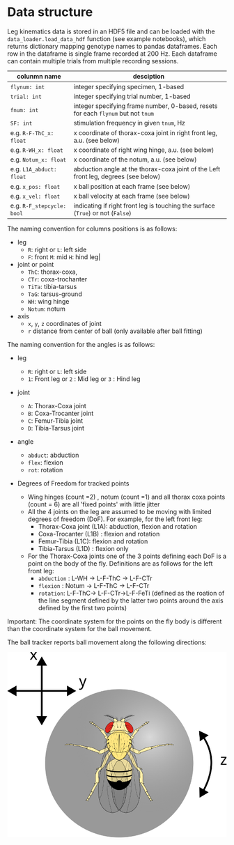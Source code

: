 # Data structure

Leg kinematics data is stored in an HDF5 file and can be loaded with the `data_loader.load_data_hdf` function (see example notebooks),
which returns dictionary mapping genotype names to pandas dataframes.
Each row in the dataframe is single frame recorded at 200 Hz.
Each dataframe can contain multiple trials from multiple recording sessions.

|colunmn name|desciption|
|---|---|
|`flynum: int`|integer specifying specimen, 1-based|
|`trial: int`|integer specifying trial number, 1-based|
|`fnum: int`|integer specifying frame number, 0-based, resets for each `flynum` but not `tnum` |
|`SF: int`|stimulation frequency in given `tnum`, Hz|
|e.g. `R-F-ThC_x: float`|x coordinate of thorax-coxa joint in right front leg, a.u. (see below)|
|e.g. `R-WH_x: float`|x coordinate of right wing hinge, a.u. (see below)|
|e.g. `Notum_x: float`|x coordinate of the notum, a.u. (see below)|
|e.g. `L1A_abduct: float` | abduction angle at the thorax-coxa joint of the Left front leg, degrees (see below) | 
|e.g. `x_pos: float` | x ball position at each frame (see below) | 
|e.g. `x_vel: float` | x ball velocity at each frame (see below) |
|e.g. `R-F_stepcycle: bool` | indicating if right front leg is touching the surface (`True`) or not (`False`)|

The naming convention for columns positions is as follows:
- leg
    - `R`: right or `L`: left side
    - `F`: front `M`: mid `H`: hind leg|
- joint or point
    - `ThC`: thorax-coxa,
    - `CTr`: coxa-trochanter
    - `TiTa`: tibia-tarsus
    - `TaG`: tarsus-ground
    - `WH`: wing hinge
    - `Notum`: notum
- axis 
    - `x`, `y`, `z` coordinates of joint
    - `r` distance from center of ball (only available after ball fitting)

The naming convention for the angles is as follows:
- leg
    - `R`: right or `L`: left side
    - `1`: Front leg or `2` : Mid  leg or `3` : Hind leg
- joint
    - `A`: Thorax-Coxa joint
    - `B`: Coxa-Trocanter joint
    - `C`: Femur-Tibia joint
    - `D`: Tibia-Tarsus joint
- angle
    - `abduct`: abduction
    - `flex`: flexion
    - `rot`: rotation

 - Degrees of Freedom for tracked points
    - Wing hinges (count =2) , notum (count =1)  and all thorax coxa points (count = 6) are all 'fixed points' with little jitter 
    - All the 4 joints on the leg are assumed to be moving with limited degrees of freedom (DoF). For example, for the left front leg:
        - Thorax-Coxa joint (L1A): abduction, flexion and rotation
        - Coxa-Trocanter (L1B) : flexion and rotation
        - Femur-Tibia (L1C): flexion and rotation
        - Tibia-Tarsus (L1D) : flexion only
    - For the Thorax-Coxa joints one of the 3 points defining each DoF is a point on the body of the fly. Definitions are as follows for the left front leg:
        - `abduction` : L-WH -> L-F-ThC -> L-F-CTr
        - `flexion` : Notum -> L-F-ThC -> L-F-CTr
        - `rotation`: L-F-ThC-> L-F-CTr->L-F-FeTi  (defined as the roation of the line segment defined by the latter two points around the axis defined by the first two points)

Important: The coordinate system for the points on the fly body is different than the coordinate system for the ball movement.

The ball tracker reports ball movement along the following directions:

![ball_tracking](ball_tracking.svg)

